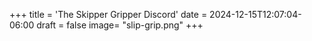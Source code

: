 +++
title = 'The Skipper Gripper Discord'
date = 2024-12-15T12:07:04-06:00
draft = false
image= "slip-grip.png"
+++
